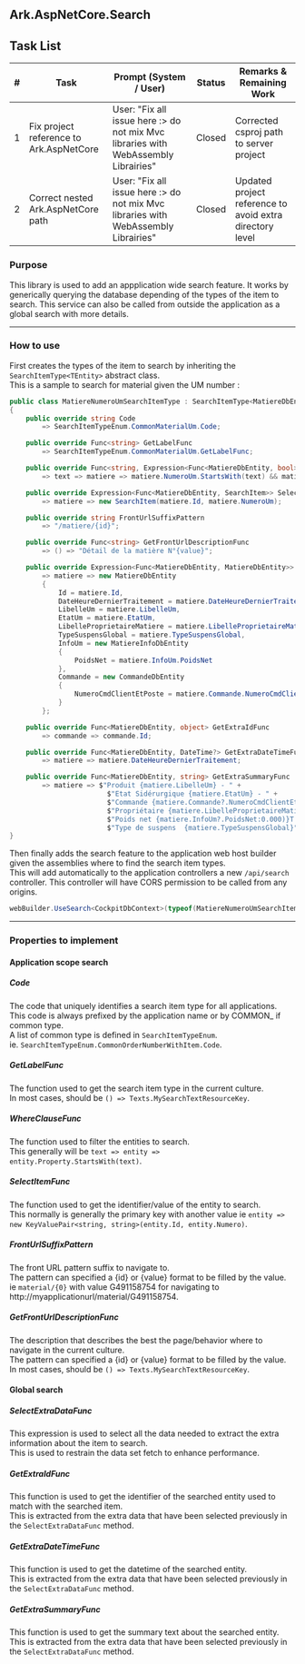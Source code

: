 ## Ark.AspNetCore.Search
## Task List
| # | Task | Prompt (System / User) | Status | Remarks & Remaining Work |
|---|------|-----------------------|--------|-------------------------|
|1|Fix project reference to Ark.AspNetCore|User: "Fix all issue here :> do not mix Mvc libraries with WebAssembly Librairies"|Closed|Corrected csproj path to server project|
|2|Correct nested Ark.AspNetCore path|User: "Fix all issue here :> do not mix Mvc libraries with WebAssembly Librairies"|Closed|Updated project reference to avoid extra directory level|
### Purpose
This library is used to add an appplication wide search feature.
It works by generically querying the database depending of the types of the item to search.
This service can also be called from outside the application as a global search with more details.
***
### How to use
First creates the types of the item to search by inheriting the `SearchItemType<TEntity>` abstract class.  
This is a sample to search for material given the UM number :
```C#
public class MatiereNumeroUmSearchItemType : SearchItemType<MatiereDbEntity>
{
    public override string Code 
        => SearchItemTypeEnum.CommonMaterialUm.Code;

    public override Func<string> GetLabelFunc
        => SearchItemTypeEnum.CommonMaterialUm.GetLabelFunc;

    public override Func<string, Expression<Func<MatiereDbEntity, bool>>> WhereClauseFunc
        => text => matiere => matiere.NumeroUm.StartsWith(text) && matiere.SessionId == SessionCacheRepository.Get().ActiveSessionId;

    public override Expression<Func<MatiereDbEntity, SearchItem>> SelectItemFunc
        => matiere => new SearchItem(matiere.Id, matiere.NumeroUm);

    public override string FrontUrlSuffixPattern
        => "/matiere/{id}";

    public override Func<string> GetFrontUrlDescriptionFunc
        => () => "Détail de la matière N°{value}";

    public override Expression<Func<MatiereDbEntity, MatiereDbEntity>> SelectExtraDataFunc
        => matiere => new MatiereDbEntity
        {
            Id = matiere.Id,
            DateHeureDernierTraitement = matiere.DateHeureDernierTraitement,
            LibelleUm = matiere.LibelleUm,
            EtatUm = matiere.EtatUm,
            LibelleProprietaireMatiere = matiere.LibelleProprietaireMatiere,
            TypeSuspensGlobal = matiere.TypeSuspensGlobal,
            InfoUm = new MatiereInfoDbEntity
            {
                PoidsNet = matiere.InfoUm.PoidsNet
            },
            Commande = new CommandeDbEntity
            {
                NumeroCmdClientEtPoste = matiere.Commande.NumeroCmdClientEtPoste,
            }
        };

    public override Func<MatiereDbEntity, object> GetExtraIdFunc
        => commande => commande.Id;

    public override Func<MatiereDbEntity, DateTime?> GetExtraDateTimeFunc
        => matiere => matiere.DateHeureDernierTraitement;

    public override Func<MatiereDbEntity, string> GetExtraSummaryFunc
        => matiere => $"Produit {matiere.LibelleUm} - " +
                        $"Etat Sidérurgique {matiere.EtatUm} - " + 
                        $"Commande {matiere.Commande?.NumeroCmdClientEtPoste ?? "/"} - " +
                        $"Propriétaire {matiere.LibelleProprietaireMatiere} - " +
                        $"Poids net {matiere.InfoUm?.PoidsNet:0.000)}T - " +
                        $"Type de suspens  {matiere.TypeSuspensGlobal}";
}
```
Then finally adds the search feature to the application web host builder given the assemblies where to find the search item types.  
This will add automatically to the application controllers a new `/api/search` controller.
This controller will have CORS permission to be called from any origins. 
```C#
webBuilder.UseSearch<CockpitDbContext>(typeof(MatiereNumeroUmSearchItemType).Assembly)
```
***
### Properties to implement
#### Application scope search
##### Code
The code that uniquely identifies a search item type for all applications.  
This code is always prefixed by the application name or by COMMON_ if common type.  
A list of common type is defined in `SearchItemTypeEnum`.  
ie. `SearchItemTypeEnum.CommonOrderNumberWithItem.Code`.  
##### GetLabelFunc
The function used to get the search item type in the current culture.  
In most cases, should be `() => Texts.MySearchTextResourceKey`.
##### WhereClauseFunc
The function used to filter the entities to search.  
This generally will be `text => entity => entity.Property.StartsWith(text)`.
##### SelectItemFunc
The function used to get the identifier/value of the entity to search.  
This normally is generally the primary key with another value ie `entity => new KeyValuePair<string, string>(entity.Id, entity.Numero)`.
##### FrontUrlSuffixPattern
The front URL pattern suffix to navigate to.  
The pattern can specified a {id} or {value} format to be filled by the value.  
ie `material/{0}` with value G491158754 for navigating to http://myapplicationurl/material/G491158754.
##### GetFrontUrlDescriptionFunc
The description that describes the best the page/behavior where to navigate in the current culture.  
The pattern can specified a {id} or {value} format to be filled by the value.  
In most cases, should be `() => Texts.MySearchTextResourceKey`.
#### Global search
##### SelectExtraDataFunc
This expression is used to select all the data needed to extract the extra information about the item to search.  
This is used to restrain the data set fetch to enhance performance.
##### GetExtraIdFunc
This function is used to get the identifier of the searched entity used to match with the searched item.  
This is extracted from the extra data that have been selected previously in the `SelectExtraDataFunc` method.
##### GetExtraDateTimeFunc
This function is used to get the datetime of the searched entity.  
This is extracted from the extra data that have been selected previously in the `SelectExtraDataFunc` method.
##### GetExtraSummaryFunc
This function is used to get the summary text about the searched entity.  
This is extracted from the extra data that have been selected previously in the `SelectExtraDataFunc` method.
